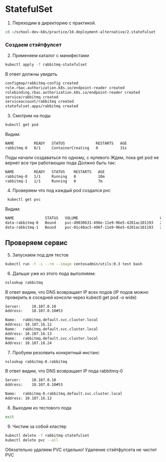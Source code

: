 # StatefulSet

1) Переходим в директорию с практикой.

```bash
cd ~/school-dev-k8s/practice/10.deployment-alternative/2.statefulset
```

### Создаем стэйтфулсет

2) Применяем каталог с манифестами

```bash
kubectl apply -f rabbitmq-statefulset
```

В ответ должны увидеть

```bash
configmap/rabbitmq-config created
role.rbac.authorization.k8s.io/endpoint-reader created
rolebinding.rbac.authorization.k8s.io/endpoint-reader created
service/rabbitmq created
serviceaccount/rabbitmq created
statefulset.apps/rabbitmq created
```

3) Смотрим на поды

```bash
kubectl get pod
```

Видим:

```bash
NAME         READY   STATUS              RESTARTS   AGE
rabbitmq-0   0/1     ContainerCreating   0          31s
```

Поды начали создаваться по одному, с нулевого
Ждем, пока get pod не вернет все три работающих пода
Должно быть так:

```bash
NAME         READY   STATUS    RESTARTS   AGE
rabbitmq-0   1/1     Running   0          10m
rabbitmq-1   1/1     Running   0          7m
```

4) Проверяем что под каждый pod создался pvc

```bash
 kubectl get pvc
```

Видим:

```bash
NAME              STATUS   VOLUME                                     CAPACITY   ACCESS MODES   STORAGECLASS   AGE
data-rabbitmq-0   Bound    pvc-d9030631-496e-11e9-96e5-4201ac101193   2Gi        RWO            standard       10m
data-rabbitmq-1   Bound    pvc-01c40ac5-496f-11e9-96e5-4201ac101193   2Gi        RWO            standard       7m
```

## Проверяем сервис

5) Запускаем под для тестов

```bash
kubectl run -t -i --rm --image centosadmin/utils:0.3 test bash
```

6) Дальше уже из этого пода выполняем:

```bash
nslookup rabbitmq
```

В ответ видим, что DNS возвращает IP всех подов (IP подов можно проверить в соседней консоли через kubectl get pod -o wide)

```bash
Server:		10.107.0.10
Address:	10.107.0.10#53

Name:	rabbitmq.default.svc.cluster.local
Address: 10.107.16.12
Name:	rabbitmq.default.svc.cluster.local
Address: 10.107.16.13
Name:	rabbitmq.default.svc.cluster.local
Address: 10.107.18.24
```

7) Пробуем резолвить конкретный инстанс

```bash
nslookup rabbitmq-0.rabbitmq
```

В ответ видим, что DNS возвращает IP пода rabbitmq-0

```bash
Server:		10.107.0.10
Address:	10.107.0.10#53

Name:	rabbitmq-0.rabbitmq.default.svc.cluster.local
Address: 10.107.16.12
```

8) Выходим из тестового пода

```bash
exit
```

9) Чистим за собой кластер

```bash
kubectl delete -f rabbitmq-statefulset
kubectl delete pvc --all
```

Обязательно удаляем PVC отдельно! Удаление стэйтфулсета не чистит PVC
